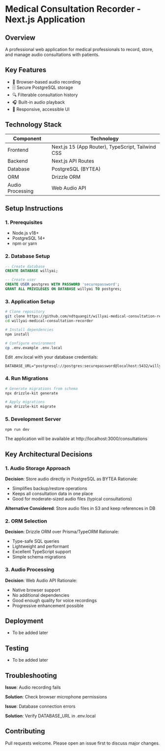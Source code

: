 # Medical Consultation Recorder - Next.js Application

## Overview
A professional web application for medical professionals to record, store, and manage audio consultations with patients.

## Key Features
- 🎤 Browser-based audio recording
- 🗄️ Secure PostgreSQL storage
- 🔍 Filterable consultation history
- 🎧 Built-in audio playback
- 📱 Responsive, accessible UI

## Technology Stack
| Component        | Technology           |
|------------------|----------------------|
| Frontend         | Next.js 15 (App Router), TypeScript, Tailwind CSS |
| Backend          | Next.js API Routes   |
| Database         | PostgreSQL (BYTEA)   |
| ORM              | Drizzle ORM          |
| Audio Processing | Web Audio API        |

## Setup Instructions

### 1. Prerequisites
- Node.js v18+
- PostgreSQL 14+
- npm or yarn

### 2. Database Setup
```sql
-- Create database
CREATE DATABASE willyai;

-- Create user
CREATE USER postgres WITH PASSWORD 'securepassword';
GRANT ALL PRIVILEGES ON DATABASE willyai TO postgres;
```
### 3. Application Setup
```bash
# Clone repository
git clone https://github.com/ndtquangit/willyai-medical-consultation-recorder
cd willyai-medical-consultation-recorder

# Install dependencies
npm install

# Configure environment
cp .env.example .env.local
```

Edit .env.local with your database credentials:

```env
DATABASE_URL="postgresql://postgres:securepassword@localhost:5432/willyai"
```
### 4. Run Migrations
```bash
# Generate migrations from schema
npx drizzle-kit generate

# Apply migrations
npx drizzle-kit migrate
```
### 5. Development Server
```bash
npm run dev
```
The application will be available at http://localhost:3000/consultations

## Key Architectural Decisions
### 1. Audio Storage Approach
**Decision**: Store audio directly in PostgreSQL as BYTEA
Rationale:
- Simplifies backup/restore operations
- Keeps all consultation data in one place
- Good for moderate-sized audio files (typical consultations)

**Alternative Considered**: Store audio files in S3 and keep references in DB

### 2. ORM Selection
**Decision**: Drizzle ORM over Prisma/TypeORM
Rationale:
- Type-safe SQL queries
- Lightweight and performant
- Excellent TypeScript support
- Simple schema migrations

### 3. Audio Processing
**Decision**: Web Audio API
Rationale:
- Native browser support
- No additional dependencies
- Good enough quality for voice recordings
- Progressive enhancement possible

## Deployment
- To be added later

## Testing
- To be added later

## Troubleshooting
**Issue**: Audio recording fails

**Solution**: Check browser microphone permissions

**Issue**: Database connection errors

**Solution**: Verify DATABASE_URL in .env.local

## Contributing
Pull requests welcome. Please open an issue first to discuss major changes.
